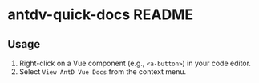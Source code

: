 # antdv-quick-docs README

## Usage

1. Right-click on a Vue component (e.g., `<a-button>`) in your code editor.
2. Select `View AntD Vue Docs` from the context menu.

